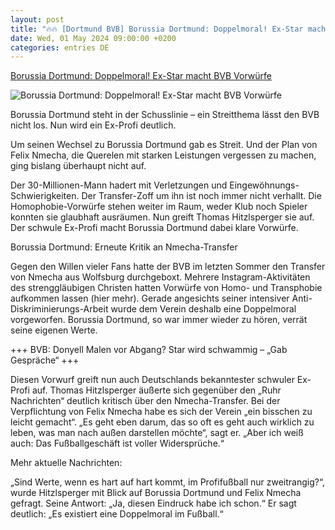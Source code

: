```yaml
---
layout: post
title: "🔥🔥 [Dortmund BVB] Borussia Dortmund: Doppelmoral! Ex-Star macht BVB Vorwürfe"
date: Wed, 01 May 2024 09:00:00 +0200
categories: entries DE
---
```

[Borussia Dortmund: Doppelmoral! Ex-Star macht BVB Vorwürfe](https://www.derwesten.de/sport/fussball/bvb/borussia-dortmund-bvb-felix-nmecha-thomas-hitzlsperger-homophobie-vorwuerfe-b-id300911381.html)

![Borussia Dortmund: Doppelmoral! Ex-Star macht BVB Vorwürfe](https://www.derwesten.de/wp-content/uploads/sites/8/2024/04/borussia-dortmund-nmecha.jpg)

Borussia Dortmund steht in der Schusslinie – ein Streitthema lässt den BVB nicht los. Nun wird ein Ex-Profi deutlich.

Um seinen Wechsel zu Borussia Dortmund gab es Streit. Und der Plan von Felix Nmecha, die Querelen mit starken Leistungen vergessen zu machen, ging bislang überhaupt nicht auf.

Der 30-Millionen-Mann hadert mit Verletzungen und Eingewöhnungs-Schwierigkeiten. Der Transfer-Zoff um ihn ist noch immer nicht verhallt. Die Homophobie-Vorwürfe stehen weiter im Raum, weder Klub noch Spieler konnten sie glaubhaft ausräumen. Nun greift Thomas Hitzlsperger sie auf. Der schwule Ex-Profi macht Borussia Dortmund dabei klare Vorwürfe.

Borussia Dortmund: Erneute Kritik an Nmecha-Transfer

Gegen den Willen vieler Fans hatte der BVB im letzten Sommer den Transfer von Nmecha aus Wolfsburg durchgeboxt. Mehrere Instagram-Aktivitäten des strenggläubigen Christen hatten Vorwürfe von Homo- und Transphobie aufkommen lassen (hier mehr). Gerade angesichts seiner intensiver Anti-Diskriminierungs-Arbeit wurde dem Verein deshalb eine Doppelmoral vorgeworfen. Borussia Dortmund, so war immer wieder zu hören, verrät seine eigenen Werte.

+++ BVB: Donyell Malen vor Abgang? Star wird schwammig – „Gab Gespräche“ +++

Diesen Vorwurf greift nun auch Deutschlands bekanntester schwuler Ex-Profi auf. Thomas Hitzlsperger äußerte sich gegenüber den „Ruhr Nachrichten“ deutlich kritisch über den Nmecha-Transfer. Bei der Verpflichtung von Felix Nmecha habe es sich der Verein „ein bisschen zu leicht gemacht“. „Es geht eben darum, das so oft es geht auch wirklich zu leben, was man nach außen darstellen möchte“, sagt er. „Aber ich weiß auch: Das Fußballgeschäft ist voller Widersprüche.“

Mehr aktuelle Nachrichten:

„Sind Werte, wenn es hart auf hart kommt, im Profifußball nur zweitrangig?“, wurde Hitzlsperger mit Blick auf Borussia Dortmund und Felix Nmecha gefragt. Seine Antwort: „Ja, diesen Eindruck habe ich schon.“ Er sagt deutlich: „Es existiert eine Doppelmoral im Fußball.“

